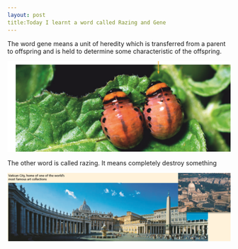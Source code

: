```yaml
---
layout: post
title:Today I learnt a word called Razing and Gene
---
```



The word gene means  a unit of heredity which is transferred from a parent to offspring and is held to determine some characteristic of the offspring.

![image-20200521182842337](/images/image-20200521182842337.png)



The other word is called razing. It means completely destroy something

![image-20200521184526642](/images/image-20200521184526642.png)
